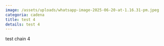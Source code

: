 ```yaml
---
image: /assets/uploads/whatsapp-image-2025-06-20-at-1.16.31-pm.jpeg
categoria: cadena
title: test 4
details: test 4
---
```

t﻿est chain 4